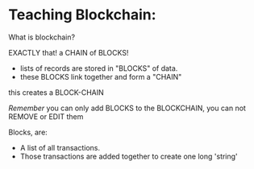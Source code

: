 # Teaching Blockchain:

What is blockchain?

EXACTLY that! a CHAIN of BLOCKS!

- lists of records are stored in "BLOCKS" of data.
- these BLOCKS link together and form a "CHAIN"

this creates a BLOCK-CHAIN

*Remember* you can only add BLOCKS to the BLOCKCHAIN, you can not REMOVE or EDIT them

Blocks, are: 

- A list of all transactions.
- Those transactions are added together to create one long 'string'


